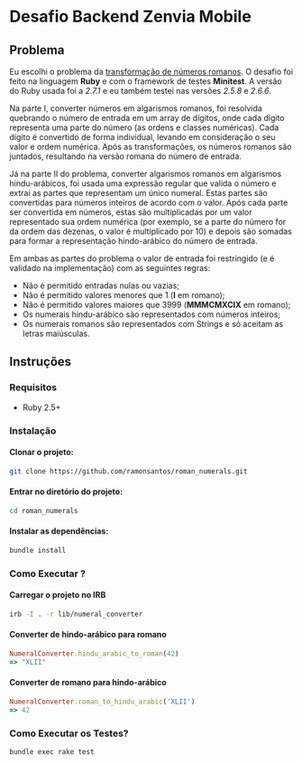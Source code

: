 # Desafio Backend Zenvia Mobile

## Problema

Eu escolhi o problema da [transformação de números romanos](http://codingdojo.org/kata/RomanNumerals/). O desafio foi feito na linguagem **Ruby** e com o framework de testes **Minitest**. A versão do Ruby usada foi a *2.7.1* e eu também testei nas versões *2.5.8* e *2.6.6*.

Na parte I, converter números em algarismos romanos, foi resolvida quebrando o número de entrada em um array de dígitos, onde cada dígito representa uma parte do número (as ordens e classes numéricas). Cada dígito é convertido de forma individual, levando em consideração o seu valor e ordem numérica. Após as transformações, os números romanos são juntados, resultando na versão romana do número de entrada.

Já na parte II do problema, converter algarismos romanos em algarismos hindu-arábicos, foi usada uma expressão regular que valida o número e extrai as partes que representam um único numeral. Estas partes são convertidas para números inteiros de acordo com o valor. Após cada parte ser convertida em números, estas são multiplicadas por um valor representado sua ordem numérica (por exemplo, se a parte do número for da ordem das dezenas, o valor é multiplicado por 10) e depois são somadas para formar a representação hindo-arábico do número de entrada.

Em ambas as partes do problema o valor de entrada foi restringido (e é validado na implementação) com as seguintes regras:

* Não é permitido entradas nulas ou vazias;
* Não é permitido valores menores que 1 (**I** em romano);
* Não é permitido valores maiores que 3999 (**MMMCMXCIX** em romano);
* Os numerais hindu-arábico são representados com números inteiros;
* Os numerais romanos são representados com Strings e só aceitam as letras maiúsculas.

## Instruções

### Requisitos

* Ruby 2.5+

### Instalação

#### Clonar o projeto:

``` bash
git clone https://github.com/ramonsantos/roman_numerals.git

```

#### Entrar no diretório do projeto:

``` bash
cd roman_numerals
```

#### Instalar as dependências:

``` bash
bundle install
```

### Como Executar ?

#### Carregar o projeto no IRB

``` bash
irb -I . -r lib/numeral_converter
```

#### Converter de hindo-arábico para romano
``` ruby
NumeralConverter.hindu_arabic_to_roman(42)
=> "XLII"
```

#### Converter de romano para hindo-arábico

``` ruby
NumeralConverter.roman_to_hindu_arabic('XLII')
=> 42
```

### Como Executar os Testes?

``` bash
bundle exec rake test
```
